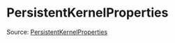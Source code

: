 # PersistentKernelProperties

Source: [PersistentKernelProperties](../csrc/scheduler/normalization_utils.h#L212)
